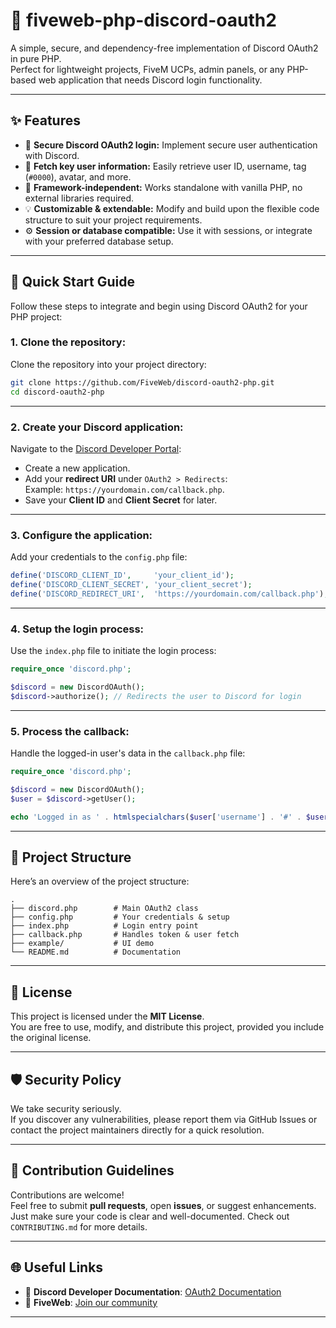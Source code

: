 # 🎯 fiveweb-php-discord-oauth2

A simple, secure, and dependency-free implementation of Discord OAuth2 in pure PHP.  
Perfect for lightweight projects, FiveM UCPs, admin panels, or any PHP-based web application that needs Discord login functionality.

---

## ✨ Features

- 🔐 **Secure Discord OAuth2 login:** Implement secure user authentication with Discord.  
- 🔎 **Fetch key user information:** Easily retrieve user ID, username, tag (`#0000`), avatar, and more.  
- 🧩 **Framework-independent:** Works standalone with vanilla PHP, no external libraries required.  
- 💡 **Customizable & extendable:** Modify and build upon the flexible code structure to suit your project requirements.  
- ⚙️ **Session or database compatible:** Use it with sessions, or integrate with your preferred database setup.  

---

## 🚀 Quick Start Guide

Follow these steps to integrate and begin using Discord OAuth2 for your PHP project:

### 1. **Clone the repository:**
Clone the repository into your project directory:
```bash
git clone https://github.com/FiveWeb/discord-oauth2-php.git
cd discord-oauth2-php
```

---

### 2. **Create your Discord application:**
Navigate to the [Discord Developer Portal](https://discord.com/developers/applications):

- Create a new application.
- Add your **redirect URI** under `OAuth2 > Redirects`:  
  Example: `https://yourdomain.com/callback.php`.
- Save your **Client ID** and **Client Secret** for later.

---

### 3. **Configure the application:**
Add your credentials to the `config.php` file:
```php
define('DISCORD_CLIENT_ID',     'your_client_id');
define('DISCORD_CLIENT_SECRET', 'your_client_secret');
define('DISCORD_REDIRECT_URI',  'https://yourdomain.com/callback.php');
```

---

### 4. **Setup the login process:**
Use the `index.php` file to initiate the login process:
```php
require_once 'discord.php';

$discord = new DiscordOAuth();
$discord->authorize(); // Redirects the user to Discord for login
```

---

### 5. **Process the callback:**
Handle the logged-in user's data in the `callback.php` file:
```php
require_once 'discord.php';

$discord = new DiscordOAuth();
$user = $discord->getUser();

echo 'Logged in as ' . htmlspecialchars($user['username'] . '#' . $user['discriminator']);
```

---

## 📁 Project Structure

Here’s an overview of the project structure:
```
.
├── discord.php        # Main OAuth2 class
├── config.php         # Your credentials & setup
├── index.php          # Login entry point
├── callback.php       # Handles token & user fetch
├── example/           # UI demo
└── README.md          # Documentation
```
---

## 📜 License

This project is licensed under the **MIT License**.  
You are free to use, modify, and distribute this project, provided you include the original license.

---

## 🛡️ Security Policy

We take security seriously.  
If you discover any vulnerabilities, please report them via GitHub Issues or contact the project maintainers directly for a quick resolution.

---

## 🤝 Contribution Guidelines

Contributions are welcome!  
Feel free to submit **pull requests**, open **issues**, or suggest enhancements. Just make sure your code is clear and well-documented. Check out `CONTRIBUTING.md` for more details.

---

## 🌐 Useful Links

- 📖 **Discord Developer Documentation**: [OAuth2 Documentation](https://discord.com/developers/docs/topics/oauth2)
- 🔗 **FiveWeb**: [Join our community](https://dc.fiveweb.net)

---
